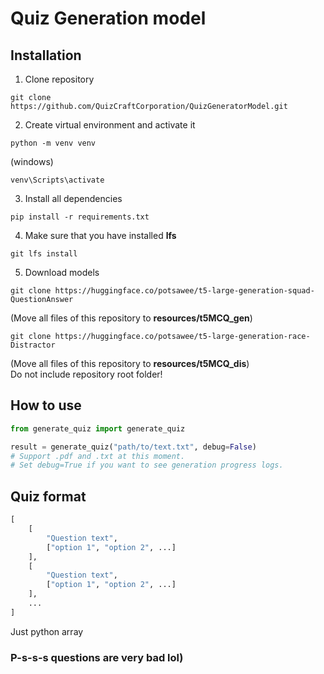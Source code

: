 # Quiz Generation model
## Installation

1. Clone repository
```console
git clone https://github.com/QuizCraftCorporation/QuizGeneratorModel.git
```

2. Create virtual environment and activate it
```console
python -m venv venv
```
(windows)
```console
venv\Scripts\activate
```
3. Install all dependencies
```console
pip install -r requirements.txt
```
4. Make sure that you have installed **lfs**
```console
git lfs install
```

5. Download models
```console
git clone https://huggingface.co/potsawee/t5-large-generation-squad-QuestionAnswer
```
(Move all files of this repository to **resources/t5MCQ_gen**)

```console
git clone https://huggingface.co/potsawee/t5-large-generation-race-Distractor
```
(Move all files of this repository to **resources/t5MCQ_dis**)
<br/>
Do not include repository root folder!

## How to use
```python
from generate_quiz import generate_quiz

result = generate_quiz("path/to/text.txt", debug=False)
# Support .pdf and .txt at this moment.
# Set debug=True if you want to see generation progress logs.
```

## Quiz format
```python
[
    [
        "Question text", 
        ["option 1", "option 2", ...]
    ],
    [
        "Question text", 
        ["option 1", "option 2", ...]
    ],
    ...
]
```
Just python array

### P-s-s-s questions are very bad lol)